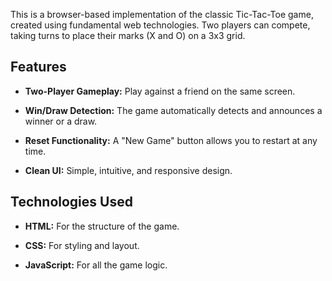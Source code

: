 This is a browser-based implementation of the classic Tic-Tac-Toe game, created using fundamental web technologies. Two players can compete, taking turns to place their marks (X and O) on a 3x3 grid.



## Features



* **Two-Player Gameplay:** Play against a friend on the same screen.

* **Win/Draw Detection:** The game automatically detects and announces a winner or a draw.

* **Reset Functionality:** A "New Game" button allows you to restart at any time.

* **Clean UI:** Simple, intuitive, and responsive design.



## Technologies Used



* **HTML:** For the structure of the game.

* **CSS:** For styling and layout.

* **JavaScript:** For all the game logic.


